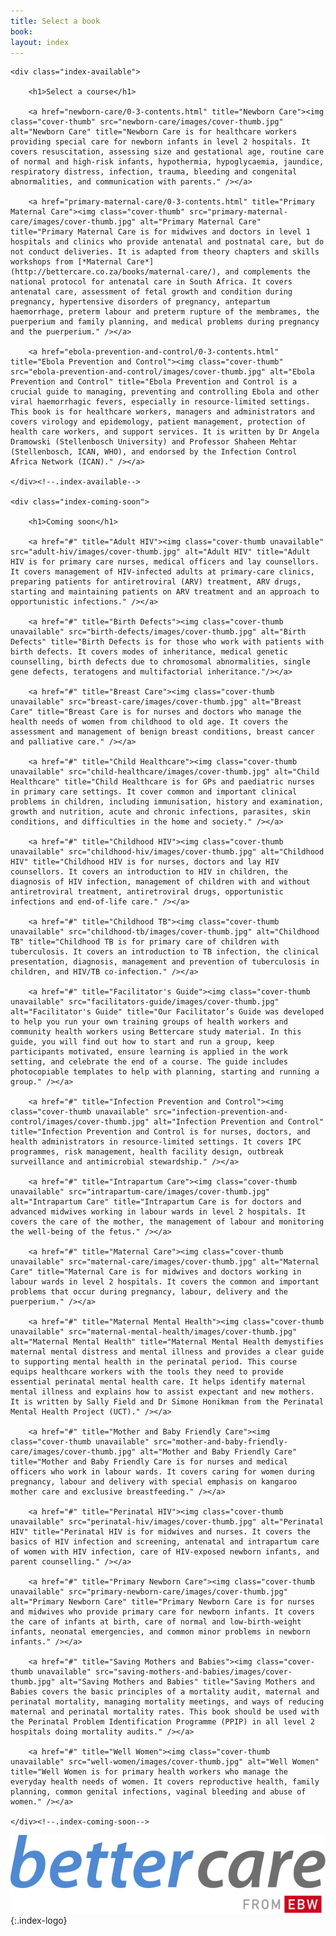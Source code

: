 ```yaml
---
title: Select a book
book: 
layout: index
---
```


<div id="chooser" class="animated slideInUp">

	<div class="index-available">

		<h1>Select a course</h1>

		<a href="newborn-care/0-3-contents.html" title="Newborn Care"><img class="cover-thumb" src="newborn-care/images/cover-thumb.jpg" alt="Newborn Care" title="Newborn Care is for healthcare workers providing special care for newborn infants in level 2 hospitals. It covers resuscitation, assessing size and gestational age, routine care of normal and high-risk infants, hypothermia, hypoglycaemia, jaundice, respiratory distress, infection, trauma, bleeding and congenital abnormalities, and communication with parents." /></a>
	
		<a href="primary-maternal-care/0-3-contents.html" title="Primary Maternal Care"><img class="cover-thumb" src="primary-maternal-care/images/cover-thumb.jpg" alt="Primary Maternal Care" title="Primary Maternal Care is for midwives and doctors in level 1 hospitals and clinics who provide antenatal and postnatal care, but do not conduct deliveries. It is adapted from theory chapters and skills workshops from [*Maternal Care*](http://bettercare.co.za/books/maternal-care/), and complements the national protocol for antenatal care in South Africa. It covers antenatal care, assessment of fetal growth and condition during pregnancy, hypertensive disorders of pregnancy, antepartum haemorrhage, preterm labour and preterm rupture of the membrames, the puerperium and family planning, and medical problems during pregnancy and the puerperium." /></a>

		<a href="ebola-prevention-and-control/0-3-contents.html" title="Ebola Prevention and Control"><img class="cover-thumb" src="ebola-prevention-and-control/images/cover-thumb.jpg" alt="Ebola Prevention and Control" title="Ebola Prevention and Control is a crucial guide to managing, preventing and controlling Ebola and other viral haemorrhagic fevers, especially in resource-limited settings. This book is for healthcare workers, managers and administrators and covers virology and epidemology, patient management, protection of health care workers, and support services. It is written by Dr Angela Dramowski (Stellenbosch University) and Professor Shaheen Mehtar (Stellenbosch, ICAN, WHO), and endorsed by the Infection Control Africa Network (ICAN)." /></a>
				
	</div><!--.index-available-->

	<div class="index-coming-soon">

		<h1>Coming soon</h1>
	
		<a href="#" title="Adult HIV"><img class="cover-thumb unavailable" src="adult-hiv/images/cover-thumb.jpg" alt="Adult HIV" title="Adult HIV is for primary care nurses, medical officers and lay counsellors. It covers management of HIV-infected adults at primary-care clinics, preparing patients for antiretroviral (ARV) treatment, ARV drugs, starting and maintaining patients on ARV treatment and an approach to opportunistic infections." /></a>

		<a href="#" title="Birth Defects"><img class="cover-thumb unavailable" src="birth-defects/images/cover-thumb.jpg" alt="Birth Defects" title="Birth Defects is for those who work with patients with birth defects. It covers modes of inheritance, medical genetic counselling, birth defects due to chromosomal abnormalities, single gene defects, teratogens and multifactorial inheritance."/></a>

		<a href="#" title="Breast Care"><img class="cover-thumb unavailable" src="breast-care/images/cover-thumb.jpg" alt="Breast Care" title="Breast Care is for nurses and doctors who manage the health needs of women from childhood to old age. It covers the assessment and management of benign breast conditions, breast cancer and palliative care." /></a>

		<a href="#" title="Child Healthcare"><img class="cover-thumb unavailable" src="child-healthcare/images/cover-thumb.jpg" alt="Child Healthcare" title="Child Healthcare is for GPs and paediatric nurses in primary care settings. It cover common and important clinical problems in children, including immunisation, history and examination, growth and nutrition, acute and chronic infections, parasites, skin conditions, and difficulties in the home and society." /></a>

		<a href="#" title="Childhood HIV"><img class="cover-thumb unavailable" src="childhood-hiv/images/cover-thumb.jpg" alt="Childhood HIV" title="Childhood HIV is for nurses, doctors and lay HIV counsellors. It covers an introduction to HIV in children, the diagnosis of HIV infection, management of children with and without antiretroviral treatment, antiretroviral drugs, opportunistic infections and end-of-life care." /></a>

		<a href="#" title="Childhood TB"><img class="cover-thumb unavailable" src="childhood-tb/images/cover-thumb.jpg" alt="Childhood TB" title="Childhood TB is for primary care of children with tuberculosis. It covers an introduction to TB infection, the clinical presentation, diagnosis, management and prevention of tuberculosis in children, and HIV/TB co-infection." /></a>

		<a href="#" title="Facilitator's Guide"><img class="cover-thumb unavailable" src="facilitators-guide/images/cover-thumb.jpg" alt="Facilitator's Guide" title="Our Facilitator’s Guide was developed to help you run your own training groups of health workers and community health workers using Bettercare study material. In this guide, you will find out how to start and run a group, keep participants motivated, ensure learning is applied in the work setting, and celebrate the end of a course. The guide includes photocopiable templates to help with planning, starting and running a group." /></a>
		
		<a href="#" title="Infection Prevention and Control"><img class="cover-thumb unavailable" src="infection-prevention-and-control/images/cover-thumb.jpg" alt="Infection Prevention and Control" title="Infection Prevention and Control is for nurses, doctors, and health administrators in resource-limited settings. It covers IPC programmes, risk management, health facility design, outbreak surveillance and antimicrobial stewardship." /></a>
		
		<a href="#" title="Intrapartum Care"><img class="cover-thumb unavailable" src="intrapartum-care/images/cover-thumb.jpg" alt="Intrapartum Care" title="Intrapartum Care is for doctors and advanced midwives working in labour wards in level 2 hospitals. It covers the care of the mother, the management of labour and monitoring the well-being of the fetus." /></a>

		<a href="#" title="Maternal Care"><img class="cover-thumb unavailable" src="maternal-care/images/cover-thumb.jpg" alt="Maternal Care" title="Maternal Care is for midwives and doctors working in labour wards in level 2 hospitals. It covers the common and important problems that occur during pregnancy, labour, delivery and the puerperium." /></a>

		<a href="#" title="Maternal Mental Health"><img class="cover-thumb unavailable" src="maternal-mental-health/images/cover-thumb.jpg" alt="Maternal Mental Health" title="Maternal Mental Health demystifies maternal mental distress and mental illness and provides a clear guide to supporting mental health in the perinatal period. This course equips healthcare workers with the tools they need to provide essential perinatal mental health care. It helps identify maternal mental illness and explains how to assist expectant and new mothers. It is written by Sally Field and Dr Simone Honikman from the Perinatal Mental Health Project (UCT)." /></a>

		<a href="#" title="Mother and Baby Friendly Care"><img class="cover-thumb unavailable" src="mother-and-baby-friendly-care/images/cover-thumb.jpg" alt="Mother and Baby Friendly Care" title="Mother and Baby Friendly Care is for nurses and medical officers who work in labour wards. It covers caring for women during pregnancy, labour and delivery with special emphasis on kangaroo mother care and exclusive breastfeeding." /></a>

		<a href="#" title="Perinatal HIV"><img class="cover-thumb unavailable" src="perinatal-hiv/images/cover-thumb.jpg" alt="Perinatal HIV" title="Perinatal HIV is for midwives and nurses. It covers the basics of HIV infection and screening, antenatal and intrapartum care of women with HIV infection, care of HIV-exposed newborn infants, and parent counselling." /></a>

		<a href="#" title="Primary Newborn Care"><img class="cover-thumb unavailable" src="primary-newborn-care/images/cover-thumb.jpg" alt="Primary Newborn Care" title="Primary Newborn Care is for nurses and midwives who provide primary care for newborn infants. It covers the care of infants at birth, care of normal and low-birth-weight infants, neonatal emergencies, and common minor problems in newborn infants." /></a>

		<a href="#" title="Saving Mothers and Babies"><img class="cover-thumb unavailable" src="saving-mothers-and-babies/images/cover-thumb.jpg" alt="Saving Mothers and Babies" title="Saving Mothers and Babies covers the basic principles of a mortality audit, maternal and perinatal mortality, managing mortality meetings, and ways of reducing maternal and perinatal mortality rates. This book should be used with the Perinatal Problem Identification Programme (PPIP) in all level 2 hospitals doing mortality audits." /></a>

		<a href="#" title="Well Women"><img class="cover-thumb unavailable" src="well-women/images/cover-thumb.jpg" alt="Well Women" title="Well Women is for primary health workers who manage the everyday health needs of women. It covers reproductive health, family planning, common genital infections, vaginal bleeding and abuse of women." /></a>

	</div><!--.index-coming-soon-->
		
</div><!--#chooser-->

![Bettercare](images/bettercare-logo.svg)
{:.index-logo}
